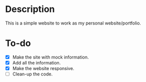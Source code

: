 # Description

This is a simple website to work as my personal website/portfolio.

# To-do

- [x] Make the site with mock information.
- [x] Add all the information.
- [x] Make the website responsive.
- [ ] Clean-up the code.